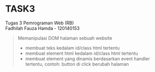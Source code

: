 # TASK3
Tugas 3 Pemrograman Web (RB) <br>
Fadhilah Fauza Hamda - 120140153 <br>

> Memanipulasi DOM halaman sebuah website <br>
> - membuat teks kedalam id/class html tertentu
> - membuat element html kedalam id/class html tertentu
> - membuat element yang dinamis berdasarkan event handler tertentu, contoh: button di click berubah halaman
